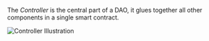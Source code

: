 The *Controller* is the central part of a DAO, it glues together all other components in a single smart contract.

![Controller Illustration](/img/controller.png)
